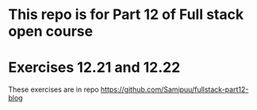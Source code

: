# This repo is for Part 12 of Full stack open course

# Exercises 12.21 and 12.22

These exercises are in repo https://github.com/Samipuu/fullstack-part12-blog
